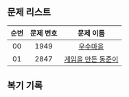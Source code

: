 ## 문제 리스트

|          순번          |       문제 번호         |        문제 이름         |
| :-----: | :-----: | :-----: | 
| 00 | 1949 | <a href="https://www.acmicpc.net/problem/1949">우수마을</a> |
| 01 | 2847 | <a href="https://www.acmicpc.net/problem/2847">게임을 만든 동준이</a> |

## 복기 기록
